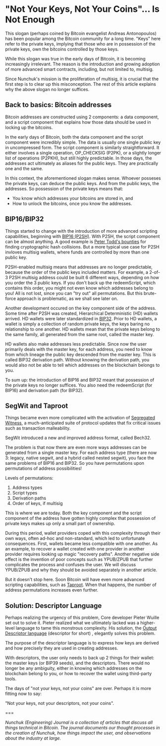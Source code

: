 <h1>"Not Your Keys, Not Your Coins"... Is Not Enough</h1>

This slogan (perhaps coined by Bitcoin evangelist Andreas Antonopoulos) has been popular among the Bitcoin community for a long time. "Keys" here refer to the private keys, implying that those who are in possession of the private keys, own the bitcoins controlled by those keys.

While this slogan was true in the early days of Bitcoin, it is becoming increasingly irrelevant. The reason is the introduction and growing adoption of more advanced smart contracts, including, but not limited to, multisig.

Since Nunchuk's mission is the proliferation of multisig, it is crucial that the first step is to clear up this misconception. The rest of this article explains why the above slogan no longer suffices.

<h2>Back to basics: Bitcoin addresses</h2>

Bitcoin addresses are constructed using 2 components: a data component, and a script component that explains how those data should be used in locking up the bitcoins.

In the early days of Bitcoin, both the data component and the script component were incredibly simple. The data is usually one single public key in uncompressed form. The script component is similarly straightforward. It either involves a single operation, OP_CHECKSIG (P2PK), or a slightly longer list of operations (P2PKH), but still highly predictable. In those days, the addresses act ultimately as aliases for the public keys. They are practically one and the same.

In this context, the aforementioned slogan makes sense. Whoever posseses the private keys, can deduce the public keys. And from the public keys, the addresses. So possession of the private keys means that:
* You know which addresses your bitcoins are stored in, and 
* How to unlock the bitcoins, once you know the addresses.

<h2>BIP16/BIP32</h2>

Things started to change with the introduction of more advanced scripting capabilities, beginning with [BIP16 (P2SH)](https://github.com/bitcoin/bips/blob/master/bip-0016.mediawiki). With P2SH, the script component can be almost anything. A good example is [Peter Todd's bounties](https://bitcointalk.org/index.php?topic=293382.0) for finding cryptographic hash collisions. But a more typical use case for P2SH invloves multisig wallets, where funds are controlled by more than one public key.

P2SH-enabled multisig means that addresses are no longer predictable, because the order of the public keys included matters. For example, a 2-of-3 P2SH multisig address could be built 6 different ways, depending on how you order the 3 public keys. If you don't back up the redeemScript, which contains this order, you might not even know which addresses belong to you! All is not lost, since you can "try out" all permutations. But this brute-force approach is problematic, as we shall see later on.

Another development occured on the key component side of the address. Some time after P2SH was created, Hierarchical Deterministic (HD) wallets arrived. HD wallets were later standardized in [BIP32](https://github.com/bitcoin/bips/blob/master/bip-0032.mediawiki). Prior to HD wallets, a wallet is simply a collection of random private keys, the keys baring no relationship to one another. HD wallets mean that the private keys belong to the same family, all generated from the same root, called the master key.

HD wallets also make addresses less predictable. Since now the user primarily deals with the master key, for each address, you need to know from which lineage the public key descended from the master key. This is called BIP32 derivation path. Without knowing the derivation path, you would also not be able to tell which addresses on the blockchain belongs to you.

To sum up: the introduction of BIP16 and BIP32 meant that possession of the private keys no longer suffices. You also need the redeemScript (for BIP16) and derivation path (for BIP32).

<h2>SegWit and Taproot</h2>

Things became even more complicated with the activation of [Segregated Witness](https://en.bitcoin.it/wiki/Segregated_Witness), a much-anticipated suite of protocol updates that fix critical issues such as transaction malleability.

SegWit introduced a new and improved address format, called Bech32.

The problem is that now there are even more ways addresses can be generated from a single master key. For each address type (there are now 3: legacy, native segwit, and a hybrid called nested segwit), you face the same problems of BIP16 and BIP32. So you have permutations upon permutations of address possibilities!

Levels of permutations:
1. Address types
2. Script types
3. Derivation paths
4. Order of keys, if multisig

This is where we are today. Both the key component and the script component of the address have gotten highly complex that possession of private keys makes up only a small part of ownership.

During this period, wallet providers coped with this complexity through their own ways, often ad-hoc and non-standard, which led to unfortunate consequences. First, wallets became less compatible with one another. As an example, to recover a wallet created with one provider in another provider requires looking up magic "recovery paths". Another negative side effect is the invention of poor concepts such as YPUB/ZPUB that further complicates the process and confuses the user. We will discuss YPUB/ZPUB and why they should be avoided separately in another article.

But it doesn't stop here. Soon Bitcoin will have even more advanced scripting capabilities, such as [Taproot](https://github.com/bitcoin/bips/blob/master/bip-0341.mediawiki). When that happens, the number of address permutations increases even further.

<h2>Solution: Descriptor Language</h2>

Perhaps realizing the urgency of this problem, Core developer Pieter Wuille set out to solve it. Pieter realized what we ultimately lacked was a higher-level language to tame this monstrous complexity. His solution, the [Output Descriptor language](https://github.com/bitcoin/bitcoin/blob/master/doc/descriptors.md) (descriptor for short) , elegantly solves this problem.

The purpose of the descriptor language is to express how keys are derived and how precisely they are used in creating  addresses.

With descriptors, the user only needs to back up 2 things for their wallet: the master keys (or BIP39 seeds), and the descriptors. There would no longer be any ambiguity, either in knowing which addresses on the blockchain belong to you, or how to recover the wallet using third-party tools.

The days of "not your keys, not your coins" are over. Perhaps it is more fitting now to say:

"Not your keys, not your descriptors, not your coins".

===

*Nunchuk (Engineering) Journal is a collection of articles that discuss all things technical in Bitcoin. The journal documents our thought processes in the creation of Nunchuk, how things impact the user, and observations about the industry at large.*

